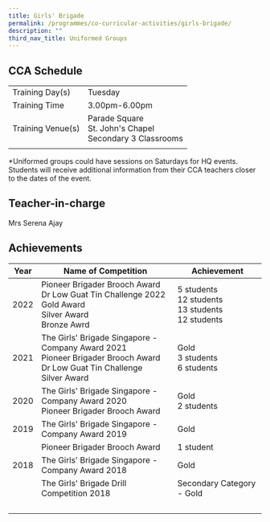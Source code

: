 ```yaml
---
title: Girls' Brigade
permalink: /programmes/co-curricular-activities/girls-brigade/
description: ""
third_nav_title: Uniformed Groups
---
```

CCA Schedule
------------

| | |
| --- | --- | 
| Training Day(s) | Tuesday |  
| Training Time | 3.00pm-6.00pm |  
| Training Venue(s) | Parade Square<br>St. John's Chapel<br>Secondary 3 Classrooms | 
| | |

\*Uniformed groups could have sessions on Saturdays for HQ events. Students will receive additional information from their CCA teachers closer to the dates of the event. 

Teacher-in-charge
------------------

Mrs Serena Ajay 
 

Achievements
------------

| Year | Name of Competition | Achievement |
| --- | --- | --- |
| 2022 | Pioneer Brigader Brooch Award <br> Dr Low Guat Tin Challenge 2022 <br> Gold Award <br> Silver Award <br> Bronze Awrd | 5 students <br> 12 students <br> 13 students <br> 12 students |
| 2021 | The Girls' Brigade Singapore - Company Award 2021 <br> Pioneer Brigader Brooch Award <br> Dr Low Guat Tin Challenge <br> Silver Award   | Gold <br> 3 students <br> 6 students |
| 2020 | The Girls' Brigade Singapore - Company Award 2020 <br> Pioneer Brigader Brooch Award | Gold <br> 2 students |
| 2019 | The Girls' Brigade Singapore - Company Award 2019 | Gold |
|   | Pioneer Brigader Brooch Award | 1 student  |
| 2018 | The Girls' Brigade Singapore - Company Award 2018  | Gold  |
|   | The Girls' Brigade Drill Competition 2018 | Secondary Category - Gold  |
|   |   |   |

